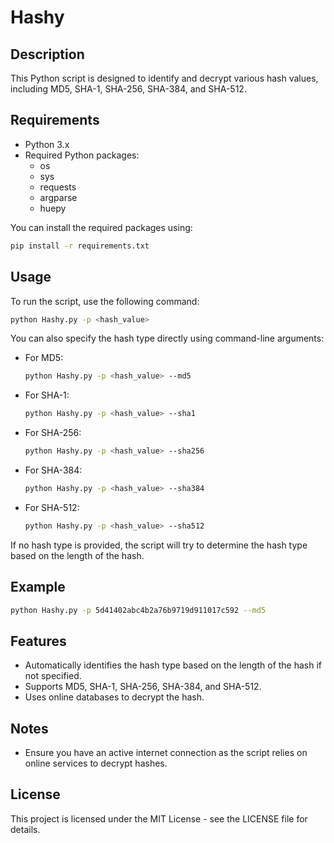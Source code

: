 # Hashy 

## Description
This Python script is designed to identify and decrypt various hash values, including MD5, SHA-1, SHA-256, SHA-384, and SHA-512.

## Requirements
- Python 3.x
- Required Python packages:
  - os
  - sys
  - requests
  - argparse
  - huepy

You can install the required packages using:
```sh
pip install -r requirements.txt
```

## Usage
To run the script, use the following command:

```sh
python Hashy.py -p <hash_value>
```

You can also specify the hash type directly using command-line arguments:
- For MD5:
  ```sh
  python Hashy.py -p <hash_value> --md5
  ```
- For SHA-1:
  ```sh
  python Hashy.py -p <hash_value> --sha1
  ```
- For SHA-256:
  ```sh
  python Hashy.py -p <hash_value> --sha256
  ```
- For SHA-384:
  ```sh
  python Hashy.py -p <hash_value> --sha384
  ```
- For SHA-512:
  ```sh
  python Hashy.py -p <hash_value> --sha512
  ```

If no hash type is provided, the script will try to determine the hash type based on the length of the hash.

## Example
```sh
python Hashy.py -p 5d41402abc4b2a76b9719d911017c592 --md5
```

## Features
- Automatically identifies the hash type based on the length of the hash if not specified.
- Supports MD5, SHA-1, SHA-256, SHA-384, and SHA-512.
- Uses online databases to decrypt the hash.

## Notes
- Ensure you have an active internet connection as the script relies on online services to decrypt hashes.

## License
This project is licensed under the MIT License - see the LICENSE file for details.
